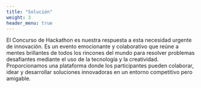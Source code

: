 ```yaml
---
title: "Solución"
weight: 3
header_menu: true
---
```

El Concurso de Hackathon es nuestra respuesta a esta necesidad urgente de innovación. Es un evento emocionante y colaborativo que reúne a mentes brillantes de todos los rincones del mundo para resolver problemas desafiantes mediante el uso de la tecnología y la creatividad. Proporcionamos una plataforma donde los participantes pueden colaborar, idear y desarrollar soluciones innovadoras en un entorno competitivo pero amigable.